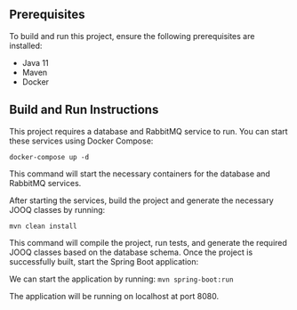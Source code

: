 ## Prerequisites
To build and run this project, ensure the following prerequisites are installed:
* Java 11
* Maven
* Docker

## Build and Run Instructions

This project requires a database and RabbitMQ service to run. You can start these services using Docker Compose:

`docker-compose up -d`

This command will start the necessary containers for the database and RabbitMQ services.

After starting the services, build the project and generate the necessary JOOQ classes by running:

`mvn clean install`

This command will compile the project, run tests, and generate the required JOOQ classes based on the database schema.
Once the project is successfully built, start the Spring Boot application:

We can start the application by running:
`mvn spring-boot:run`

The application will be running on localhost at port 8080.